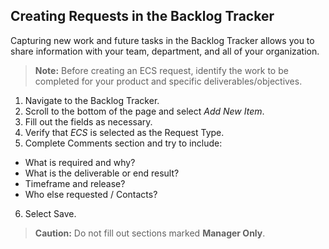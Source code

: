 ## Creating Requests in the Backlog Tracker
Capturing new work and future tasks in the Backlog Tracker allows you to share information with your team, department, and all of your organization.

>**Note:** Before creating an ECS request, identify the work to be completed for your product and specific deliverables/objectives.

1. Navigate to the Backlog Tracker.
2. Scroll to the bottom of the page and select *Add New Item*.
3. Fill out the fields as necessary.
4. Verify that *ECS* is selected as the Request Type.
5. Complete Comments section and try to include:
 * What is required and why?
 * What is the deliverable or end result?
 * Timeframe and release?
 * Who else requested / Contacts?
6. Select Save.

>**Caution:** Do not fill out sections marked **Manager Only**.
